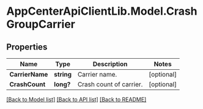 # AppCenterApiClientLib.Model.CrashGroupCarrier
## Properties

Name | Type | Description | Notes
------------ | ------------- | ------------- | -------------
**CarrierName** | **string** | Carrier name. | [optional] 
**CrashCount** | **long?** | Crash count of carrier. | [optional] 

[[Back to Model list]](../README.md#documentation-for-models) [[Back to API list]](../README.md#documentation-for-api-endpoints) [[Back to README]](../README.md)

